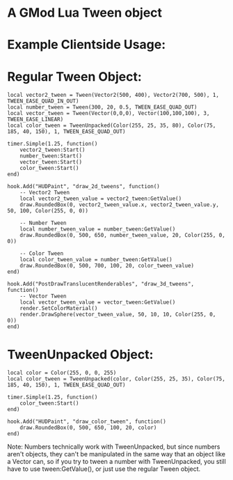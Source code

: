 # A GMod Lua Tween object
# Example Clientside Usage:
# Regular Tween Object:

	local vector2_tween = Tween(Vector2(500, 400), Vector2(700, 500), 1, TWEEN_EASE_QUAD_IN_OUT)
	local number_tween = Tween(300, 20, 0.5, TWEEN_EASE_QUAD_OUT)
	local vector_tween = Tween(Vector(0,0,0), Vector(100,100,100), 3, TWEEN_EASE_LINEAR)
	local color_tween = TweenUnpacked(Color(255, 25, 35, 80), Color(75, 185, 40, 150), 1, TWEEN_EASE_QUAD_OUT)

	timer.Simple(1.25, function()
		vector2_tween:Start()
		number_tween:Start()
		vector_tween:Start()
		color_tween:Start()
	end)

	hook.Add("HUDPaint", "draw_2d_tweens", function()
		-- Vector2 Tween
		local vector2_tween_value = vector2_tween:GetValue()
		draw.RoundedBox(0, vector2_tween_value.x, vector2_tween_value.y, 50, 100, Color(255, 0, 0))

		-- Number Tween
		local number_tween_value = number_tween:GetValue()
		draw.RoundedBox(0, 500, 650, number_tween_value, 20, Color(255, 0, 0))

		-- Color Tween
		local color_tween_value = number_tween:GetValue()
		draw.RoundedBox(0, 500, 700, 100, 20, color_tween_value)
	end)

	hook.Add("PostDrawTranslucentRenderables", "draw_3d_tweens", function()
		-- Vector Tween
		local vector_tween_value = vector_tween:GetValue()
		render.SetColorMaterial()
		render.DrawSphere(vector_tween_value, 50, 10, 10, Color(255, 0, 0))
	end)

# TweenUnpacked Object:

	local color = Color(255, 0, 0, 255)
	local color_tween = TweenUnpacked(color, Color(255, 25, 35), Color(75, 185, 40, 150), 1, TWEEN_EASE_QUAD_OUT)

	timer.Simple(1.25, function()
		color_tween:Start()
	end)

	hook.Add("HUDPaint", "draw_color_tween", function()
		draw.RoundedBox(0, 500, 650, 100, 20, color)
	end)

Note: Numbers technically work with TweenUnpacked, but since numbers aren't objects, they can't be manipulated in the same way that an object like a Vector can, so if you try to tween a number with TweenUnpacked, you still have to use tween:GetValue(), or just use the regular Tween object.